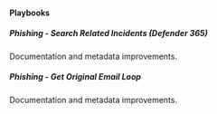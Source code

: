 
#### Playbooks

##### Phishing - Search Related Incidents (Defender 365)

Documentation and metadata improvements.
##### Phishing - Get Original Email Loop

Documentation and metadata improvements.

